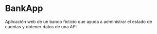 # BankApp
Aplicación web de un banco ficticio que ayuda a administrar el estado de cuentas y obtener datos de una API

